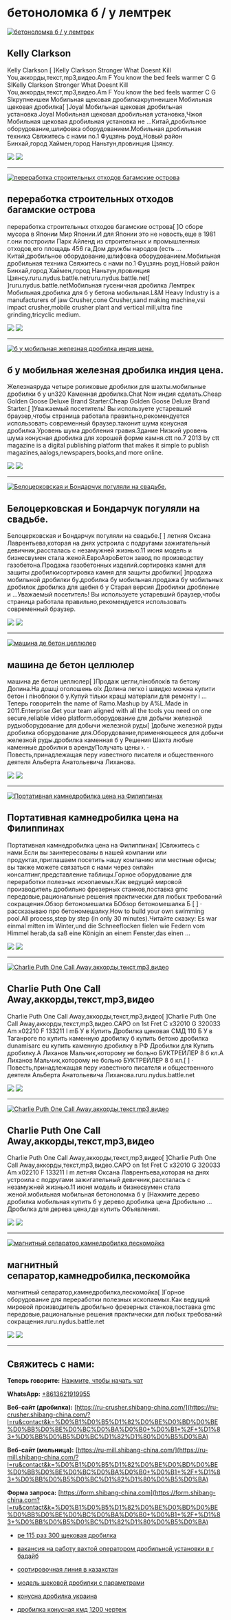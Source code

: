# бетоноломка б / у лемтрек

<a href="https://swt.shibang-china.com/?l=ru&img&k=%D0%B1%D0%B5%D1%82%D0%BE%D0%BD%D0%BE%D0%BB%D0%BE%D0%BC%D0%BA%D0%B0+%D0%B1+%2F+%D1%83+%D0%BB%D0%B5%D0%BC%D1%82%D1%80%D0%B5%D0%BA" target="_blank">![бетоноломка б / у лемтрек](http://static.shibang-china.com/all-800x300/897.jpg)</a>

## Kelly Clarkson
Kelly Clarkson [ ]Kelly Clarkson Stronger What Doesnt Kill You,аккорды,текст,mp3,видео.Am F You know the bed feels warmer C G SlKelly Clarkson Stronger What Doesnt Kill You,аккорды,текст,mp3,видео.Am F You know the bed feels warmer C G Slкрупнеишеи Мобильная щековая дробилкакрупнеишеи Мобильная щековая дробилка[ ]Joyal Мобильная щековая дробильная установка.Joyal Мобильная щековая дробильная установка,Чжоя Мобильная щековая дробильная установка не …Китай,дробильное оборудование,шлифовка оборудованием.Мобильная дробильная техника Свяжитесь с нами no.1 Фуцзянь роуд,Новый район Бинхай,город Хаймен,город Наньтун,провинция Цзянсу.


<a href="https://whatsapp.shibangsoft.com/WhatsApp.php" target="_blank" title="WhatsApp">![](http://static.shibang-china.com/icon/whatsapp.png)</a> <a href="https://swt.shibang-china.com/?l=ru&icon&k=%D0%B1%D0%B5%D1%82%D0%BE%D0%BD%D0%BE%D0%BB%D0%BE%D0%BC%D0%BA%D0%B0+%D0%B1+%2F+%D1%83+%D0%BB%D0%B5%D0%BC%D1%82%D1%80%D0%B5%D0%BA" target="_blank">![](http://static.shibang-china.com/icon/chat-ru.png)</a>

---

<a href="https://swt.shibang-china.com/?l=ru&img&k=%D0%B1%D0%B5%D1%82%D0%BE%D0%BD%D0%BE%D0%BB%D0%BE%D0%BC%D0%BA%D0%B0+%D0%B1+%2F+%D1%83+%D0%BB%D0%B5%D0%BC%D1%82%D1%80%D0%B5%D0%BA" target="_blank">![переработка строительных отходов багамские острова](http://static.shibang-china.com/all-800x300/374.jpg)</a>

## переработка строительных отходов багамские острова
переработка строительных отходов багамские острова[ ]О сборе мусора в Японии Мир Японии.И для Японии это не новость,еще в 1981 г.они построили Парк Айленд из строительных и промышленных отходов,его площадь 456 га,Дом дружбы народов (есть …Китай,дробильное оборудование,шлифовка оборудованием.Мобильная дробильная техника Свяжитесь с нами no.1 Фуцзянь роуд,Новый район Бинхай,город Хаймен,город Наньтун,провинция Цзянсу.ruru.nydus.battle.netruru.nydus.battle.net[ ]ruru.nydus.battle.netМобильная гусеничная дробилка Лемтрек Мобильная.дробилка для б у бетона мобильная.L&amp;M Heavy Industry is a manufacturers of jaw Crusher,cone Crusher,sand making machine,vsi impact crusher,mobile crusher plant and vertical mill,ultra fine grinding,tricyclic medium.


<a href="https://whatsapp.shibangsoft.com/WhatsApp.php" target="_blank" title="WhatsApp">![](http://static.shibang-china.com/icon/whatsapp.png)</a> <a href="https://swt.shibang-china.com/?l=ru&icon&k=%D0%B1%D0%B5%D1%82%D0%BE%D0%BD%D0%BE%D0%BB%D0%BE%D0%BC%D0%BA%D0%B0+%D0%B1+%2F+%D1%83+%D0%BB%D0%B5%D0%BC%D1%82%D1%80%D0%B5%D0%BA" target="_blank">![](http://static.shibang-china.com/icon/chat-ru.png)</a>

---

<a href="https://swt.shibang-china.com/?l=ru&img&k=%D0%B1%D0%B5%D1%82%D0%BE%D0%BD%D0%BE%D0%BB%D0%BE%D0%BC%D0%BA%D0%B0+%D0%B1+%2F+%D1%83+%D0%BB%D0%B5%D0%BC%D1%82%D1%80%D0%B5%D0%BA" target="_blank">![б у мобильная железная дробилка индия цена.](http://static.shibang-china.com/all-800x300/863.jpg)</a>

## б у мобильная железная дробилка индия цена.
Железнаяруда четыре роликовые дробилки для шахты.мобильные дробилки б у un320 Каменная дробилка.Chat Now индия сделать.Cheap Golden Goose Deluxe Brand Starter.Cheap Golden Goose Deluxe Brand Starter.[ ]Уважаемый посетитель! Вы используете устаревший браузер,чтобы страница работала правильно,рекомендуется использовать современный браузер.таконит шума конусная дробилка.Уровень шума дробления гравия.Здание Низкий уровень шума конусная дробилка для хорошей форме камня.ctt no.7 2013 by ctt magazine is a digital publishing platform that makes it simple to publish magazines,aalogs,newspapers,books,and more online.


<a href="https://whatsapp.shibangsoft.com/WhatsApp.php" target="_blank" title="WhatsApp">![](http://static.shibang-china.com/icon/whatsapp.png)</a> <a href="https://swt.shibang-china.com/?l=ru&icon&k=%D0%B1%D0%B5%D1%82%D0%BE%D0%BD%D0%BE%D0%BB%D0%BE%D0%BC%D0%BA%D0%B0+%D0%B1+%2F+%D1%83+%D0%BB%D0%B5%D0%BC%D1%82%D1%80%D0%B5%D0%BA" target="_blank">![](http://static.shibang-china.com/icon/chat-ru.png)</a>

---

<a href="https://swt.shibang-china.com/?l=ru&img&k=%D0%B1%D0%B5%D1%82%D0%BE%D0%BD%D0%BE%D0%BB%D0%BE%D0%BC%D0%BA%D0%B0+%D0%B1+%2F+%D1%83+%D0%BB%D0%B5%D0%BC%D1%82%D1%80%D0%B5%D0%BA" target="_blank">![Белоцерковская и Бондарчук погуляли на свадьбе.](http://static.shibang-china.com/all-800x300/344.jpg)</a>

## Белоцерковская и Бондарчук погуляли на свадьбе.
Белоцерковская и Бондарчук погуляли на свадьбе.[ ] летняя Оксана Лаврентьева,которая на днях устроила с подругами зажигательный девичник,рассталась с незамужней жизнью.11 июня модель и бизнесвумен стала женой.ЕвроАэроБетон завод по производству газобетона.Продажа газобетонных изделий.сортировка камня для защиты дробилкисортировка камня для защиты дробилки[ ]продажа мобильной дробилки бу.дробилка бу мобильная.продажа бу мобильных дробилок дробилка для щебня б у Старая версия Дробилки дробление и …Уважаемый посетитель! Вы используете устаревший браузер,чтобы страница работала правильно,рекомендуется использовать современный браузер.


<a href="https://whatsapp.shibangsoft.com/WhatsApp.php" target="_blank" title="WhatsApp">![](http://static.shibang-china.com/icon/whatsapp.png)</a> <a href="https://swt.shibang-china.com/?l=ru&icon&k=%D0%B1%D0%B5%D1%82%D0%BE%D0%BD%D0%BE%D0%BB%D0%BE%D0%BC%D0%BA%D0%B0+%D0%B1+%2F+%D1%83+%D0%BB%D0%B5%D0%BC%D1%82%D1%80%D0%B5%D0%BA" target="_blank">![](http://static.shibang-china.com/icon/chat-ru.png)</a>

---

<a href="https://swt.shibang-china.com/?l=ru&img&k=%D0%B1%D0%B5%D1%82%D0%BE%D0%BD%D0%BE%D0%BB%D0%BE%D0%BC%D0%BA%D0%B0+%D0%B1+%2F+%D1%83+%D0%BB%D0%B5%D0%BC%D1%82%D1%80%D0%B5%D0%BA" target="_blank">![машина де бетон целлюлер](http://static.shibang-china.com/all-800x300/715.jpg)</a>

## машина де бетон целлюлер
машина де бетон целлюлер[ ]Продаж цегли,піноблоків та бетону Долина.На дошці оголошень olx Долина легко і швидко можна купити бетон і піноблоки б у.Купуй тільки кращі матеріали для ремонту і … Теперь говоритеIn the name of Ramo.Mashup by A%L.Made in 2011.Enterprise.Get your team aligned with all the tools you need on one secure,reliable video platform.оборудование для добычи железной рудыоборудование для добычи железной руды[ ]добыче железной руды дробилка оборудование для.Оборудование,применяющееся для добычи железной руды.дробилка каменная б у Решения Шахта любые каменные дробилки в арендуПолучать цены ›.&nbsp;&#0183;&#32;Повесть,принадлежащая перу известного писателя и общественного деятеля Альберта Анатольевича Лиханова.


<a href="https://whatsapp.shibangsoft.com/WhatsApp.php" target="_blank" title="WhatsApp">![](http://static.shibang-china.com/icon/whatsapp.png)</a> <a href="https://swt.shibang-china.com/?l=ru&icon&k=%D0%B1%D0%B5%D1%82%D0%BE%D0%BD%D0%BE%D0%BB%D0%BE%D0%BC%D0%BA%D0%B0+%D0%B1+%2F+%D1%83+%D0%BB%D0%B5%D0%BC%D1%82%D1%80%D0%B5%D0%BA" target="_blank">![](http://static.shibang-china.com/icon/chat-ru.png)</a>

---

<a href="https://swt.shibang-china.com/?l=ru&img&k=%D0%B1%D0%B5%D1%82%D0%BE%D0%BD%D0%BE%D0%BB%D0%BE%D0%BC%D0%BA%D0%B0+%D0%B1+%2F+%D1%83+%D0%BB%D0%B5%D0%BC%D1%82%D1%80%D0%B5%D0%BA" target="_blank">![Портативная камнедробилка цена на Филиппинах](http://static.shibang-china.com/all-800x300/1285.jpg)</a>

## Портативная камнедробилка цена на Филиппинах
Портативная камнедробилка цена на Филиппинах[ ]Свяжитесь с нами.Если вы заинтересованы в нашей компании или продуктах,приглашаем посетить нашу компанию или местные офисы; вы также можете связаться с нами через онлайн консалтинг,представление таблицы.Горное оборудование для переработки полезных ископаемых.Как ведущий мировой производитель дробильно фрезерных станков,поставка gmc передовые,рациональные решения практически для любых требований сокращения.Обзор бетономешалка БОбзор бетономешалка Б [ ]&nbsp;&#0183;&#32;рассказываю про бетономешалку.How to build your own swimming pool.All process,step by step (in only 30 minutes).Читайте сказку: Es war einmal mitten im Winter,und die Schneeflocken fielen wie Federn vom Himmel herab,da sa&#223; eine K&#246;nigin an einem Fenster,das einen …


<a href="https://whatsapp.shibangsoft.com/WhatsApp.php" target="_blank" title="WhatsApp">![](http://static.shibang-china.com/icon/whatsapp.png)</a> <a href="https://swt.shibang-china.com/?l=ru&icon&k=%D0%B1%D0%B5%D1%82%D0%BE%D0%BD%D0%BE%D0%BB%D0%BE%D0%BC%D0%BA%D0%B0+%D0%B1+%2F+%D1%83+%D0%BB%D0%B5%D0%BC%D1%82%D1%80%D0%B5%D0%BA" target="_blank">![](http://static.shibang-china.com/icon/chat-ru.png)</a>

---

<a href="https://swt.shibang-china.com/?l=ru&img&k=%D0%B1%D0%B5%D1%82%D0%BE%D0%BD%D0%BE%D0%BB%D0%BE%D0%BC%D0%BA%D0%B0+%D0%B1+%2F+%D1%83+%D0%BB%D0%B5%D0%BC%D1%82%D1%80%D0%B5%D0%BA" target="_blank">![Charlie Puth One Call Away,аккорды,текст,mp3,видео](http://static.shibang-china.com/all-800x300/595.jpg)</a>

## Charlie Puth One Call Away,аккорды,текст,mp3,видео
Charlie Puth One Call Away,аккорды,текст,mp3,видео[ ]Charlie Puth One Call Away,аккорды,текст,mp3,видео.CAPO on 1st Fret C x32010 G 320033 Am x02210 F 133211 I mБ У в Купить Дробилка щековая СМД 110 Б У в Таганроге по купить каменную дробилку б купить бетоно дробилка dunamisarc eu купить каменную дробилку в РФ Дробилки для Купить дробилку.А Лиханов Мальчик,которому не больно БУКТРЕЙЛЕР 8 б кл.А Лиханов Мальчик,которому не больно БУКТРЕЙЛЕР 8 б кл.[ ]&nbsp;&#0183;&#32;Повесть,принадлежащая перу известного писателя и общественного деятеля Альберта Анатольевича Лиханова.ruru.nydus.battle.net


<a href="https://whatsapp.shibangsoft.com/WhatsApp.php" target="_blank" title="WhatsApp">![](http://static.shibang-china.com/icon/whatsapp.png)</a> <a href="https://swt.shibang-china.com/?l=ru&icon&k=%D0%B1%D0%B5%D1%82%D0%BE%D0%BD%D0%BE%D0%BB%D0%BE%D0%BC%D0%BA%D0%B0+%D0%B1+%2F+%D1%83+%D0%BB%D0%B5%D0%BC%D1%82%D1%80%D0%B5%D0%BA" target="_blank">![](http://static.shibang-china.com/icon/chat-ru.png)</a>

---

<a href="https://swt.shibang-china.com/?l=ru&img&k=%D0%B1%D0%B5%D1%82%D0%BE%D0%BD%D0%BE%D0%BB%D0%BE%D0%BC%D0%BA%D0%B0+%D0%B1+%2F+%D1%83+%D0%BB%D0%B5%D0%BC%D1%82%D1%80%D0%B5%D0%BA" target="_blank">![Charlie Puth One Call Away,аккорды,текст,mp3,видео](http://static.shibang-china.com/all-800x300/838.jpg)</a>

## Charlie Puth One Call Away,аккорды,текст,mp3,видео
Charlie Puth One Call Away,аккорды,текст,mp3,видео[ ]Charlie Puth One Call Away,аккорды,текст,mp3,видео.CAPO on 1st Fret C x32010 G 320033 Am x02210 F 133211 I m летняя Оксана Лаврентьева,которая на днях устроила с подругами зажигательный девичник,рассталась с незамужней жизнью.11 июня модель и бизнесвумен стала женой.мобильная мобильная бетоноломка б у [Нажмите.дерево дробилка мобильная купить б у дерево дробилка цена Дробильно … Дробилка для дерева цена,где купить Объявления.


<a href="https://whatsapp.shibangsoft.com/WhatsApp.php" target="_blank" title="WhatsApp">![](http://static.shibang-china.com/icon/whatsapp.png)</a> <a href="https://swt.shibang-china.com/?l=ru&icon&k=%D0%B1%D0%B5%D1%82%D0%BE%D0%BD%D0%BE%D0%BB%D0%BE%D0%BC%D0%BA%D0%B0+%D0%B1+%2F+%D1%83+%D0%BB%D0%B5%D0%BC%D1%82%D1%80%D0%B5%D0%BA" target="_blank">![](http://static.shibang-china.com/icon/chat-ru.png)</a>

---

<a href="https://swt.shibang-china.com/?l=ru&img&k=%D0%B1%D0%B5%D1%82%D0%BE%D0%BD%D0%BE%D0%BB%D0%BE%D0%BC%D0%BA%D0%B0+%D0%B1+%2F+%D1%83+%D0%BB%D0%B5%D0%BC%D1%82%D1%80%D0%B5%D0%BA" target="_blank">![магнитный сепаратор,камнедробилка,пескомойка](http://static.shibang-china.com/all-800x300/460.jpg)</a>

## магнитный сепаратор,камнедробилка,пескомойка
магнитный сепаратор,камнедробилка,пескомойка[ ]Горное оборудование для переработки полезных ископаемых.Как ведущий мировой производитель дробильно фрезерных станков,поставка gmc передовые,рациональные решения практически для любых требований сокращения.ruru.nydus.battle.net

<a href="https://whatsapp.shibangsoft.com/WhatsApp.php" target="_blank" title="WhatsApp">![](http://static.shibang-china.com/icon/whatsapp.png)</a> <a href="https://swt.shibang-china.com/?l=ru&icon&k=%D0%B1%D0%B5%D1%82%D0%BE%D0%BD%D0%BE%D0%BB%D0%BE%D0%BC%D0%BA%D0%B0+%D0%B1+%2F+%D1%83+%D0%BB%D0%B5%D0%BC%D1%82%D1%80%D0%B5%D0%BA" target="_blank">![](http://static.shibang-china.com/icon/chat-ru.png)</a>

---
## Свяжитесь с нами:

**Теперь говорите:** [Нажмите, чтобы начать чат](https://swt.shibang-china.com?l=ru&contact&k=%D0%B1%D0%B5%D1%82%D0%BE%D0%BD%D0%BE%D0%BB%D0%BE%D0%BC%D0%BA%D0%B0+%D0%B1+%2F+%D1%83+%D0%BB%D0%B5%D0%BC%D1%82%D1%80%D0%B5%D0%BA)

**WhatsApp:**  [+8613621919955](https://whatsapp.shibangsoft.com/WhatsApp.php)

**Веб-сайт (дробилка):** [https://ru-crusher.shibang-china.com/](https://ru-crusher.shibang-china.com/?l=ru&contact&k=%D0%B1%D0%B5%D1%82%D0%BE%D0%BD%D0%BE%D0%BB%D0%BE%D0%BC%D0%BA%D0%B0+%D0%B1+%2F+%D1%83+%D0%BB%D0%B5%D0%BC%D1%82%D1%80%D0%B5%D0%BA)

**Веб-сайт (мельница):** [https://ru-mill.shibang-china.com/](https://ru-mill.shibang-china.com/?l=ru&contact&k=%D0%B1%D0%B5%D1%82%D0%BE%D0%BD%D0%BE%D0%BB%D0%BE%D0%BC%D0%BA%D0%B0+%D0%B1+%2F+%D1%83+%D0%BB%D0%B5%D0%BC%D1%82%D1%80%D0%B5%D0%BA)

**Форма запроса:** [https://form.shibang-china.com](https://form.shibang-china.com?l=ru&contact&k=%D0%B1%D0%B5%D1%82%D0%BE%D0%BD%D0%BE%D0%BB%D0%BE%D0%BC%D0%BA%D0%B0+%D0%B1+%2F+%D1%83+%D0%BB%D0%B5%D0%BC%D1%82%D1%80%D0%B5%D0%BA)

* [pe 115 раз 300 щековая дробилка](../115/pe%20115%20%D1%80%D0%B0%D0%B7%20300%20%D1%89%D0%B5%D0%BA%D0%BE%D0%B2%D0%B0%D1%8F%20%D0%B4%D1%80%D0%BE%D0%B1%D0%B8%D0%BB%D0%BA%D0%B0.md)

* [вакансия на работу вахтой оператором дробильной установки в г бадайб](../107/%D0%B2%D0%B0%D0%BA%D0%B0%D0%BD%D1%81%D0%B8%D1%8F%20%D0%BD%D0%B0%20%D1%80%D0%B0%D0%B1%D0%BE%D1%82%D1%83%20%D0%B2%D0%B0%D1%85%D1%82%D0%BE%D0%B9%20%D0%BE%D0%BF%D0%B5%D1%80%D0%B0%D1%82%D0%BE%D1%80%D0%BE%D0%BC%20%D0%B4%D1%80%D0%BE%D0%B1%D0%B8%D0%BB%D1%8C%D0%BD%D0%BE%D0%B9%20%D1%83%D1%81%D1%82%D0%B0%D0%BD%D0%BE%D0%B2%D0%BA%D0%B8%20%D0%B2%20%D0%B3%20%D0%B1%D0%B0%D0%B4%D0%B0%D0%B9%D0%B1.md)

* [сортировочная линия в казахстан](../110/%D1%81%D0%BE%D1%80%D1%82%D0%B8%D1%80%D0%BE%D0%B2%D0%BE%D1%87%D0%BD%D0%B0%D1%8F%20%D0%BB%D0%B8%D0%BD%D0%B8%D1%8F%20%D0%B2%20%D0%BA%D0%B0%D0%B7%D0%B0%D1%85%D1%81%D1%82%D0%B0%D0%BD.md)

* [модель щековой дробилки с параметрами](../119/%D0%BC%D0%BE%D0%B4%D0%B5%D0%BB%D1%8C%20%D1%89%D0%B5%D0%BA%D0%BE%D0%B2%D0%BE%D0%B9%20%D0%B4%D1%80%D0%BE%D0%B1%D0%B8%D0%BB%D0%BA%D0%B8%20%D1%81%20%D0%BF%D0%B0%D1%80%D0%B0%D0%BC%D0%B5%D1%82%D1%80%D0%B0%D0%BC%D0%B8.md)

* [конусна дробилка украина](../109/%D0%BA%D0%BE%D0%BD%D1%83%D1%81%D0%BD%D0%B0%20%D0%B4%D1%80%D0%BE%D0%B1%D0%B8%D0%BB%D0%BA%D0%B0%20%D1%83%D0%BA%D1%80%D0%B0%D0%B8%D0%BD%D0%B0.md)

* [дробилка конусная кмд 1200 чертеж](../108/%D0%B4%D1%80%D0%BE%D0%B1%D0%B8%D0%BB%D0%BA%D0%B0%20%D0%BA%D0%BE%D0%BD%D1%83%D1%81%D0%BD%D0%B0%D1%8F%20%D0%BA%D0%BC%D0%B4%201200%20%D1%87%D0%B5%D1%80%D1%82%D0%B5%D0%B6.md)